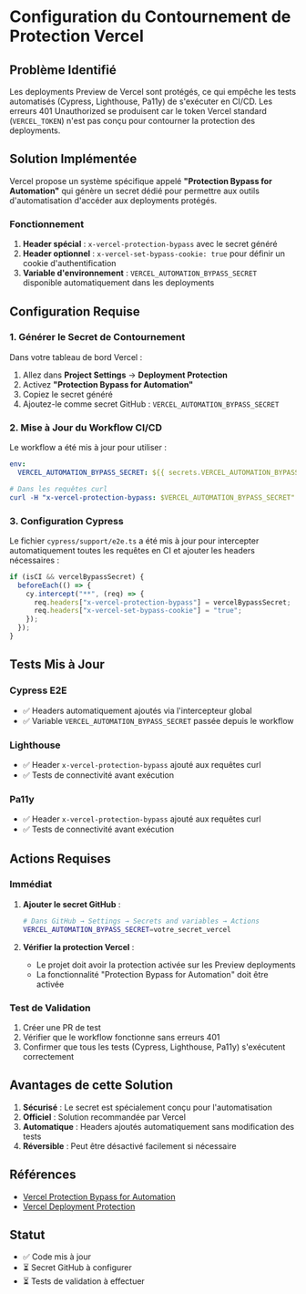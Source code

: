 # Configuration du Contournement de Protection Vercel

## Problème Identifié

Les deployments Preview de Vercel sont protégés, ce qui empêche les tests automatisés (Cypress, Lighthouse, Pa11y) de s'exécuter en CI/CD. Les erreurs 401 Unauthorized se produisent car le token Vercel standard (`VERCEL_TOKEN`) n'est pas conçu pour contourner la protection des deployments.

## Solution Implémentée

Vercel propose un système spécifique appelé **"Protection Bypass for Automation"** qui génère un secret dédié pour permettre aux outils d'automatisation d'accéder aux deployments protégés.

### Fonctionnement

1. **Header spécial** : `x-vercel-protection-bypass` avec le secret généré
2. **Header optionnel** : `x-vercel-set-bypass-cookie: true` pour définir un cookie d'authentification
3. **Variable d'environnement** : `VERCEL_AUTOMATION_BYPASS_SECRET` disponible automatiquement dans les deployments

## Configuration Requise

### 1. Générer le Secret de Contournement

Dans votre tableau de bord Vercel :

1. Allez dans **Project Settings** → **Deployment Protection**
2. Activez **"Protection Bypass for Automation"**
3. Copiez le secret généré
4. Ajoutez-le comme secret GitHub : `VERCEL_AUTOMATION_BYPASS_SECRET`

### 2. Mise à Jour du Workflow CI/CD

Le workflow a été mis à jour pour utiliser :

```yaml
env:
  VERCEL_AUTOMATION_BYPASS_SECRET: ${{ secrets.VERCEL_AUTOMATION_BYPASS_SECRET }}

# Dans les requêtes curl
curl -H "x-vercel-protection-bypass: $VERCEL_AUTOMATION_BYPASS_SECRET"
```

### 3. Configuration Cypress

Le fichier `cypress/support/e2e.ts` a été mis à jour pour intercepter automatiquement toutes les requêtes en CI et ajouter les headers nécessaires :

```typescript
if (isCI && vercelBypassSecret) {
  beforeEach(() => {
    cy.intercept("**", (req) => {
      req.headers["x-vercel-protection-bypass"] = vercelBypassSecret;
      req.headers["x-vercel-set-bypass-cookie"] = "true";
    });
  });
}
```

## Tests Mis à Jour

### Cypress E2E

- ✅ Headers automatiquement ajoutés via l'intercepteur global
- ✅ Variable `VERCEL_AUTOMATION_BYPASS_SECRET` passée depuis le workflow

### Lighthouse

- ✅ Header `x-vercel-protection-bypass` ajouté aux requêtes curl
- ✅ Tests de connectivité avant exécution

### Pa11y

- ✅ Header `x-vercel-protection-bypass` ajouté aux requêtes curl
- ✅ Tests de connectivité avant exécution

## Actions Requises

### Immédiat

1. **Ajouter le secret GitHub** :

   ```bash
   # Dans GitHub → Settings → Secrets and variables → Actions
   VERCEL_AUTOMATION_BYPASS_SECRET=votre_secret_vercel
   ```

2. **Vérifier la protection Vercel** :
   - Le projet doit avoir la protection activée sur les Preview deployments
   - La fonctionnalité "Protection Bypass for Automation" doit être activée

### Test de Validation

1. Créer une PR de test
2. Vérifier que le workflow fonctionne sans erreurs 401
3. Confirmer que tous les tests (Cypress, Lighthouse, Pa11y) s'exécutent correctement

## Avantages de cette Solution

1. **Sécurisé** : Le secret est spécialement conçu pour l'automatisation
2. **Officiel** : Solution recommandée par Vercel
3. **Automatique** : Headers ajoutés automatiquement sans modification des tests
4. **Réversible** : Peut être désactivé facilement si nécessaire

## Références

- [Vercel Protection Bypass for Automation](https://vercel.com/docs/security/deployment-protection/methods-to-bypass-deployment-protection/protection-bypass-automation)
- [Vercel Deployment Protection](https://vercel.com/docs/security/deployment-protection)

## Statut

- ✅ Code mis à jour
- ⏳ Secret GitHub à configurer
- ⏳ Tests de validation à effectuer
